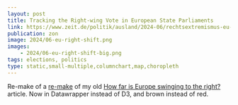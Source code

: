 ```yaml
---
layout: post
title: Tracking the Right-wing Vote in European State Parliaments
link: https://www.zeit.de/politik/ausland/2024-06/rechtsextremismus-eu-parlament-rechtsruck-europawahl-rechtspopulismus
publication: zon
image: 2024/06-eu-right-shift.png
images:
    - 2024/06-eu-right-shift-big.png
tags: elections, politics
type: static,small-multiple,columnchart,map,choropleth
---
```


Re-make of a [re-make](https://www.zeit.de/politik/ausland/2024-01/rechtspopulismus-europa-europawahl-rechtsruck-ausnahmen) of my old [How far is Europe swinging to the right?](/2016/05/22/europe-swings-right) article. Now in Datawrapper instead of D3, and brown instead of red.
